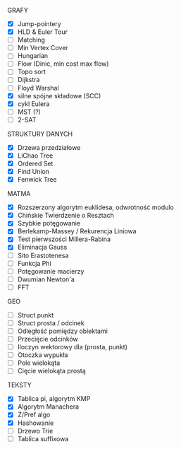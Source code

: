 GRAFY
- [x] Jump-pointery
- [x] HLD & Euler Tour
- [ ] Matching
- [ ] Min Vertex Cover
- [ ] Hungarian 
- [ ] Flow (Dinic, min cost max flow)
- [ ] Topo sort
- [ ] Dijkstra
- [ ] Floyd Warshal
- [x] silne spójne składowe (SCC) 
- [x] cykl Eulera 
- [ ] MST (?)
- [ ] 2-SAT 

STRUKTURY DANYCH
- [x] Drzewa przedziałowe
- [x] LiChao Tree
- [x] Ordered Set
- [x] Find Union
- [x] Fenwick Tree
 
MATMA
- [x] Rozszerzony algorytm euklidesa, odwrotność modulo 
- [x] Chińskie Twierdzenie o Resztach 
- [x] Szybkie potęgowanie 
- [x] Berlekamp-Massey / Rekurencja Liniowa
- [x] Test pierwszości Millera-Rabina
- [x] Eliminacja Gauss
- [ ] Sito Erastotenesa
- [ ] Funkcja Phi
- [ ] Potęgowanie macierzy 
- [ ] Dwumian Newton'a
- [ ] FFT

GEO
- [ ] Struct punkt
- [ ] Struct prosta / odcinek
- [ ] Odległość pomiędzy obiektami
- [ ] Przecięcie odcinków
- [ ] Iloczyn wektorowy dla (prosta, punkt)
- [ ] Otoczka wypukła
- [ ] Pole wielokąta
- [ ] Cięcie wielokąta prostą

TEKSTY
- [x] Tablica pi, algorytm KMP  
- [x] Algorytm Manachera 
- [x] Z/Pref algo
- [x] Hashowanie
- [ ] Drzewo Trie 
- [ ] Tablica suffixowa 
